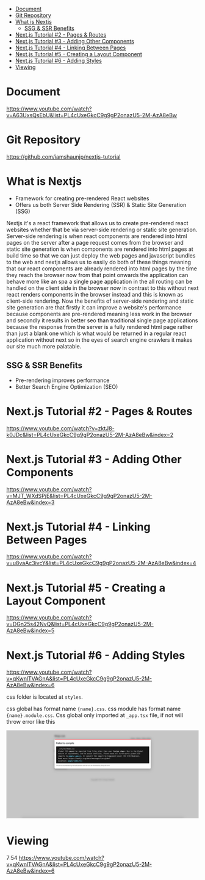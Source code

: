 - [Document](#document)
- [Git Repository](#git-repository)
- [What is Nextjs](#what-is-nextjs)
  - [SSG & SSR Benefits](#ssg--ssr-benefits)
- [Next.js Tutorial #2 - Pages & Routes](#nextjs-tutorial-2---pages--routes)
- [Next.js Tutorial #3 - Adding Other Components](#nextjs-tutorial-3---adding-other-components)
- [Next.js Tutorial #4 - Linking Between Pages](#nextjs-tutorial-4---linking-between-pages)
- [Next.js Tutorial #5 - Creating a Layout Component](#nextjs-tutorial-5---creating-a-layout-component)
- [Next.js Tutorial #6 - Adding Styles](#nextjs-tutorial-6---adding-styles)
- [Viewing](#viewing)
  
# Document
https://www.youtube.com/watch?v=A63UxsQsEbU&list=PL4cUxeGkcC9g9gP2onazU5-2M-AzA8eBw

# Git Repository
https://github.com/iamshaunjp/nextjs-tutorial

# What is Nextjs
- Framework for creating pre-rendered React websites
- Offers us both Server Side Rendering (SSR) & Static Site Generation (SSG)

Nextjs it's a react framework that allows us to create pre-rendered react websites whether that be via server-side rendering or static site generation. Server-side rendering is when react components are rendered into html pages on the server after a page request comes from the browser and static site generation is when components are rendered into html pages at build time so that we can just deploy the web pages and javascript bundles to the web and nextjs allows us to easily do both of these things meaning that our react components are already rendered into html pages by the time they reach the browser now from that point onwards the application can behave more like an spa a single page application in the all routing can be handled on the client side in the browser now in contrast to this without next react renders components in the browser instead and this is known as client-side rendering. Now the benefits of server-side rendering and static site generation are that firstly it can improve a website's performance because components are pre-rendered meaning less work in the browser and secondly it results in better seo than traditional single page applications because the response from the server is a fully rendered html page rather than just a blank one which is what would be returned in a regular react application without next so in the eyes of search engine crawlers it makes our site much more palatable.

## SSG & SSR Benefits
- Pre-rendering improves performance
- Better Search Engine Optimization (SEO)

# Next.js Tutorial #2 - Pages & Routes
https://www.youtube.com/watch?v=zktJ8-k0JDc&list=PL4cUxeGkcC9g9gP2onazU5-2M-AzA8eBw&index=2

# Next.js Tutorial #3 - Adding Other Components
https://www.youtube.com/watch?v=MJT_WXdSPjE&list=PL4cUxeGkcC9g9gP2onazU5-2M-AzA8eBw&index=3

# Next.js Tutorial #4 - Linking Between Pages
https://www.youtube.com/watch?v=u8vaAc3ivcY&list=PL4cUxeGkcC9g9gP2onazU5-2M-AzA8eBw&index=4

# Next.js Tutorial #5 - Creating a Layout Component
https://www.youtube.com/watch?v=DGn25s42NvQ&list=PL4cUxeGkcC9g9gP2onazU5-2M-AzA8eBw&index=5

# Next.js Tutorial #6 - Adding Styles
https://www.youtube.com/watch?v=qKwnlTVAGnA&list=PL4cUxeGkcC9g9gP2onazU5-2M-AzA8eBw&index=6

css folder is located at `styles`.

css global has format name `{name}.css`. css module has format name `{name}.module.css`. Css global only imported at `_app.tsx` file, if not will throw error like this

![global css](../images_document/global-css-error.png)

# Viewing
7:54 https://www.youtube.com/watch?v=qKwnlTVAGnA&list=PL4cUxeGkcC9g9gP2onazU5-2M-AzA8eBw&index=6